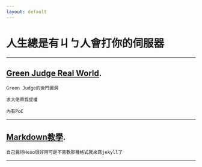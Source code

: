```yaml
---
layout: default
---
```

# 人生總是有ㄐㄅ人會打你的伺服器
***
## **[Green Judge Real World](./writeup/Green_Judge.html).**
	Green Judge的後門漏洞
	
	求大佬帶我提權
	
	內有PoC
	
***
## **[Markdown教學](./markdown_default.html).**
	自己覺得Hexo很好用可是不喜歡那種格式就來寫jekyll了
	
***
